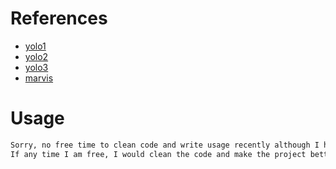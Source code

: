 # References
- [yolo1](https://arxiv.org/abs/1506.02640)
- [yolo2](https://arxiv.org/abs/1612.08242)
- [yolo3](https://pjreddie.com/media/files/papers/YOLOv3.pdf)
- [marvis](https://github.com/marvis/pytorch-yolo3)

# Usage
```sh
Sorry, no free time to clean code and write usage recently although I have delayed again and again.  
If any time I am free, I would clean the code and make the project better to use.
```